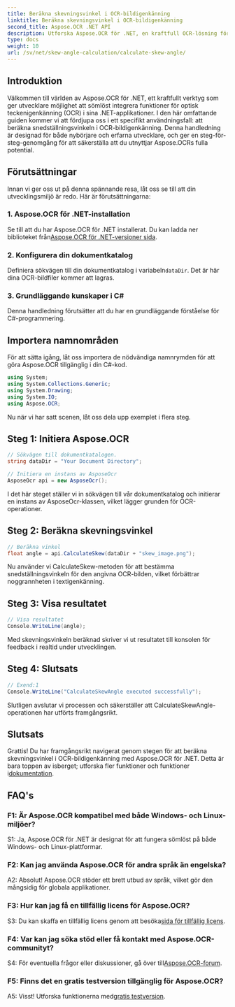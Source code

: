 ```yaml
---
title: Beräkna skevningsvinkel i OCR-bildigenkänning
linktitle: Beräkna skevningsvinkel i OCR-bildigenkänning
second_title: Aspose.OCR .NET API
description: Utforska Aspose.OCR för .NET, en kraftfull OCR-lösning för korrekt textigenkänning i dina C#-applikationer.
type: docs
weight: 10
url: /sv/net/skew-angle-calculation/calculate-skew-angle/
---
```

## Introduktion

Välkommen till världen av Aspose.OCR för .NET, ett kraftfullt verktyg som ger utvecklare möjlighet att sömlöst integrera funktioner för optisk teckenigenkänning (OCR) i sina .NET-applikationer. I den här omfattande guiden kommer vi att fördjupa oss i ett specifikt användningsfall: att beräkna snedställningsvinkeln i OCR-bildigenkänning. Denna handledning är designad för både nybörjare och erfarna utvecklare, och ger en steg-för-steg-genomgång för att säkerställa att du utnyttjar Aspose.OCRs fulla potential.

## Förutsättningar

Innan vi ger oss ut på denna spännande resa, låt oss se till att din utvecklingsmiljö är redo. Här är förutsättningarna:

### 1. Aspose.OCR för .NET-installation

 Se till att du har Aspose.OCR för .NET installerat. Du kan ladda ner biblioteket från[Aspose.OCR för .NET-versioner sida](https://releases.aspose.com/ocr/net/).

### 2. Konfigurera din dokumentkatalog

Definiera sökvägen till din dokumentkatalog i variabeln`dataDir`. Det är här dina OCR-bildfiler kommer att lagras.

### 3. Grundläggande kunskaper i C#

Denna handledning förutsätter att du har en grundläggande förståelse för C#-programmering.

## Importera namnområden

För att sätta igång, låt oss importera de nödvändiga namnrymden för att göra Aspose.OCR tillgänglig i din C#-kod.

```csharp
using System;
using System.Collections.Generic;
using System.Drawing;
using System.IO;
using Aspose.OCR;
```

Nu när vi har satt scenen, låt oss dela upp exemplet i flera steg.

## Steg 1: Initiera Aspose.OCR

```csharp
// Sökvägen till dokumentkatalogen.
string dataDir = "Your Document Directory";

// Initiera en instans av AsposeOcr
AsposeOcr api = new AsposeOcr();
```

I det här steget ställer vi in sökvägen till vår dokumentkatalog och initierar en instans av AsposeOcr-klassen, vilket lägger grunden för OCR-operationer.

## Steg 2: Beräkna skevningsvinkel

```csharp
// Beräkna vinkel
float angle = api.CalculateSkew(dataDir + "skew_image.png");
```

Nu använder vi CalculateSkew-metoden för att bestämma snedställningsvinkeln för den angivna OCR-bilden, vilket förbättrar noggrannheten i textigenkänning.

## Steg 3: Visa resultatet

```csharp
// Visa resultatet
Console.WriteLine(angle);
```

Med skevningsvinkeln beräknad skriver vi ut resultatet till konsolen för feedback i realtid under utvecklingen.

## Steg 4: Slutsats

```csharp
// Exend:1
Console.WriteLine("CalculateSkewAngle executed successfully");
```

Slutligen avslutar vi processen och säkerställer att CalculateSkewAngle-operationen har utförts framgångsrikt.

## Slutsats

 Grattis! Du har framgångsrikt navigerat genom stegen för att beräkna skevningsvinkel i OCR-bildigenkänning med Aspose.OCR för .NET. Detta är bara toppen av isberget; utforska fler funktioner och funktioner i[dokumentation](https://reference.aspose.com/ocr/net/).

## FAQ's

### F1: Är Aspose.OCR kompatibel med både Windows- och Linux-miljöer?

S1: Ja, Aspose.OCR för .NET är designat för att fungera sömlöst på både Windows- och Linux-plattformar.

### F2: Kan jag använda Aspose.OCR för andra språk än engelska?

A2: Absolut! Aspose.OCR stöder ett brett utbud av språk, vilket gör den mångsidig för globala applikationer.

### F3: Hur kan jag få en tillfällig licens för Aspose.OCR?

 S3: Du kan skaffa en tillfällig licens genom att besöka[sida för tillfällig licens](https://purchase.aspose.com/temporary-license/).

### F4: Var kan jag söka stöd eller få kontakt med Aspose.OCR-communityt?

 S4: För eventuella frågor eller diskussioner, gå över till[Aspose.OCR-forum](https://forum.aspose.com/c/ocr/16).

### F5: Finns det en gratis testversion tillgänglig för Aspose.OCR?

A5: Visst! Utforska funktionerna med[gratis testversion](https://releases.aspose.com/).